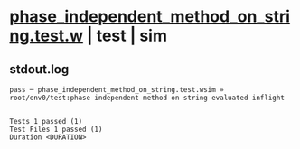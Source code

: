 # [phase_independent_method_on_string.test.w](../../../../../examples/tests/valid/phase_independent_method_on_string.test.w) | test | sim

## stdout.log
```log
pass ─ phase_independent_method_on_string.test.wsim » root/env0/test:phase independent method on string evaluated inflight
 
 
Tests 1 passed (1)
Test Files 1 passed (1)
Duration <DURATION>
```

